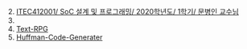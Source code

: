 2. [ITEC412001/ SoC 설계 및 프로그래밍/ 2020학년도/ 1학기/ 문병인 교수님](https://github.com/Dongik-Bae/Big-Integer-Calculator)
3. [](https://github.com/Dongik-Bae/2019-Summer-Coding-Camp-Problems)
4. [Text-RPG](https://github.com/Dongik-Bae/Text-RPG)
5. [Huffman-Code-Generater](https://github.com/Dongik-Bae/Huffman-Code-Generater)
